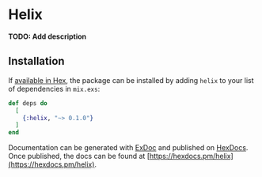# Helix

**TODO: Add description**

## Installation

If [available in Hex](https://hex.pm/docs/publish), the package can be installed
by adding `helix` to your list of dependencies in `mix.exs`:

```elixir
def deps do
  [
    {:helix, "~> 0.1.0"}
  ]
end
```

Documentation can be generated with [ExDoc](https://github.com/elixir-lang/ex_doc)
and published on [HexDocs](https://hexdocs.pm). Once published, the docs can
be found at [https://hexdocs.pm/helix](https://hexdocs.pm/helix).


